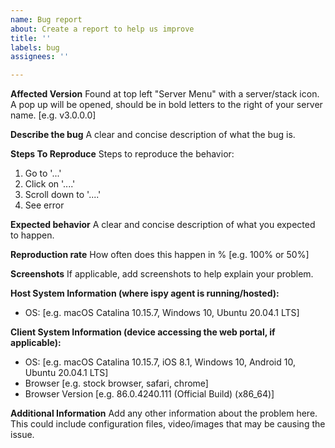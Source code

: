 ```yaml
---
name: Bug report
about: Create a report to help us improve
title: ''
labels: bug
assignees: ''

---
```


**Affected Version**
Found at top left "Server Menu" with a server/stack icon. A pop up will be opened, should be in bold letters to the right of your server name. [e.g. v3.0.0.0]

**Describe the bug**
A clear and concise description of what the bug is.

**Steps To Reproduce**
Steps to reproduce the behavior:
1. Go to '...'
2. Click on '....'
3. Scroll down to '....'
4. See error

**Expected behavior**
A clear and concise description of what you expected to happen.

**Reproduction rate**
How often does this happen in % [e.g. 100% or 50%]

**Screenshots**
If applicable, add screenshots to help explain your problem.

**Host System Information (where ispy agent is running/hosted):**
 - OS: [e.g. macOS Catalina 10.15.7, Windows 10, Ubuntu 20.04.1 LTS]

**Client System Information (device accessing the web portal, if applicable):**
 - OS: [e.g. macOS Catalina 10.15.7, iOS 8.1, Windows 10, Android 10, Ubuntu 20.04.1 LTS]
 - Browser [e.g. stock browser, safari, chrome]
 - Browser Version [e.g. 86.0.4240.111 (Official Build) (x86_64)]

**Additional Information**
Add any other information about the problem here. This could include configuration files, video/images that may be causing the issue.
